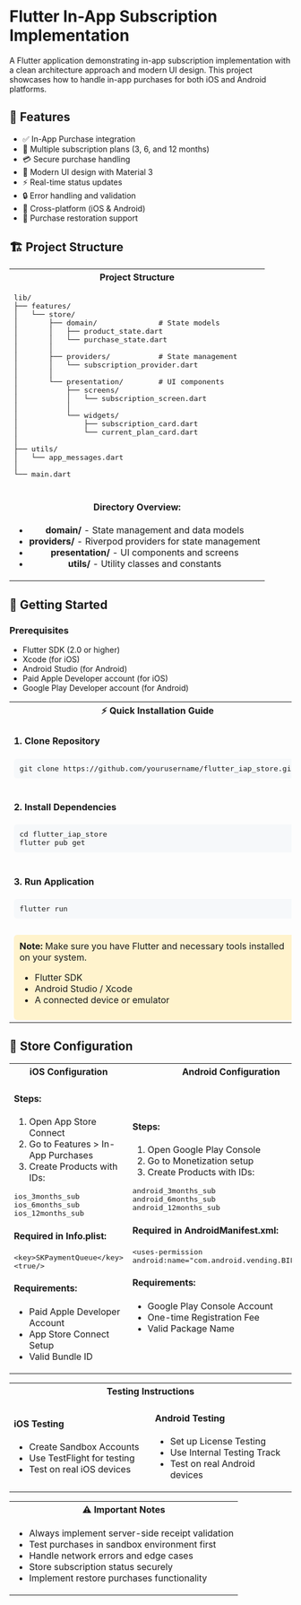 # Flutter In-App Subscription Implementation

A Flutter application demonstrating in-app subscription implementation with a clean architecture approach and modern UI design. This project showcases how to handle in-app purchases for both iOS and Android platforms.

## 🌟 Features

- ✅ In-App Purchase integration
- 🔄 Multiple subscription plans (3, 6, and 12 months)
- 💳 Secure purchase handling
- 🎨 Modern UI design with Material 3
- ⚡ Real-time status updates
- 🔒 Error handling and validation
- 📱 Cross-platform (iOS & Android)
- 🔄 Purchase restoration support

## 🏗 Project Structure

<div align="center">
  <table>
    <tr>
      <th>Project Structure</th>
    </tr>
    <tr>
      <td>
        <pre>
lib/
├── features/
│   └── store/
│       ├── domain/              # State models
│       │   ├── product_state.dart
│       │   └── purchase_state.dart
│       │
│       ├── providers/           # State management
│       │   └── subscription_provider.dart
│       │
│       └── presentation/        # UI components
│           ├── screens/
│           │   └── subscription_screen.dart
│           │
│           └── widgets/
│               ├── subscription_card.dart
│               └── current_plan_card.dart
│
├── utils/
│   └── app_messages.dart
│
└── main.dart</pre>
      </td>
    </tr>
    <tr>
      <td>
        <div align="center">
          <h4>Directory Overview:</h4>
          <ul>
            <li><strong>domain/</strong> - State management and data models</li>
            <li><strong>providers/</strong> - Riverpod providers for state management</li>
            <li><strong>presentation/</strong> - UI components and screens</li>
            <li><strong>utils/</strong> - Utility classes and constants</li>
          </ul>
        </div>
      </td>
    </tr>
  </table>
</div>

## 🚀 Getting Started

### Prerequisites

- Flutter SDK (2.0 or higher)
- Xcode (for iOS)
- Android Studio (for Android)
- Paid Apple Developer account (for iOS)
- Google Play Developer account (for Android)

<div align="center">
  <table>
    <tr>
      <th colspan="2">⚡ Quick Installation Guide</th>
    </tr>
    <tr>
      <td>
        <h4>1. Clone Repository</h4>
        <pre style="background-color: #f6f8fa; padding: 10px; border-radius: 6px;">
git clone https://github.com/yourusername/flutter_iap_store.git</pre>
      </td>
    </tr>
    <tr>
      <td>
        <h4>2. Install Dependencies</h4>
        <pre style="background-color: #f6f8fa; padding: 10px; border-radius: 6px;">
cd flutter_iap_store
flutter pub get</pre>
      </td>
    </tr>
    <tr>
      <td>
        <h4>3. Run Application</h4>
        <pre style="background-color: #f6f8fa; padding: 10px; border-radius: 6px;">
flutter run</pre>
      </td>
    </tr>
    <tr>
      <td>
        <div style="background-color: #fff3cd; padding: 10px; border-radius: 6px; margin-top: 10px;">
          <strong>Note:</strong> Make sure you have Flutter and necessary tools installed on your system.
          <ul>
            <li>Flutter SDK</li>
            <li>Android Studio / Xcode</li>
            <li>A connected device or emulator</li>
          </ul>
        </div>
      </td>
    </tr>
  </table>
</div>

## 📱 Store Configuration

<div align="center">
  <table>
    <tr>
      <th width="50%">iOS Configuration</th>
      <th width="50%">Android Configuration</th>
    </tr>
    <tr>
      <td>
        <h4>Steps:</h4>
        <ol>
          <li>Open App Store Connect</li>
          <li>Go to Features > In-App Purchases</li>
          <li>Create Products with IDs:</li>
        </ol>
        <pre>
ios_3months_sub
ios_6months_sub
ios_12months_sub</pre>
        <h4>Required in Info.plist:</h4>
        <pre>&lt;key&gt;SKPaymentQueue&lt;/key&gt;
&lt;true/&gt;</pre>
        <h4>Requirements:</h4>
        <ul>
          <li>Paid Apple Developer Account</li>
          <li>App Store Connect Setup</li>
          <li>Valid Bundle ID</li>
        </ul>
      </td>
      <td>
        <h4>Steps:</h4>
        <ol>
          <li>Open Google Play Console</li>
          <li>Go to Monetization setup</li>
          <li>Create Products with IDs:</li>
        </ol>
        <pre>
android_3months_sub
android_6months_sub
android_12months_sub</pre>
        <h4>Required in AndroidManifest.xml:</h4>
        <pre>&lt;uses-permission 
android:name="com.android.vending.BILLING" /&gt;</pre>
        <h4>Requirements:</h4>
        <ul>
          <li>Google Play Console Account</li>
          <li>One-time Registration Fee</li>
          <li>Valid Package Name</li>
        </ul>
      </td>
    </tr>
  </table>
</div>

<div align="center">
  <table>
    <tr>
      <th colspan="2">Testing Instructions</th>
    </tr>
    <tr>
      <td width="50%">
        <h4>iOS Testing</h4>
        <ul>
          <li>Create Sandbox Accounts</li>
          <li>Use TestFlight for testing</li>
          <li>Test on real iOS devices</li>
        </ul>
      </td>
      <td width="50%">
        <h4>Android Testing</h4>
        <ul>
          <li>Set up License Testing</li>
          <li>Use Internal Testing Track</li>
          <li>Test on real Android devices</li>
        </ul>
      </td>
    </tr>
  </table>
</div>

<div align="center">
  <table>
    <tr>
      <th>⚠️ Important Notes</th>
    </tr>
    <tr>
      <td>
        <ul>
          <li>Always implement server-side receipt validation</li>
          <li>Test purchases in sandbox environment first</li>
          <li>Handle network errors and edge cases</li>
          <li>Store subscription status securely</li>
          <li>Implement restore purchases functionality</li>
        </ul>
      </td>
    </tr>
  </table>
</div>
